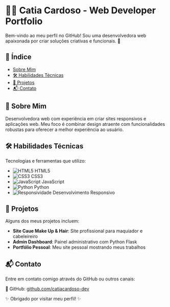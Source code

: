 # 👩‍💻 Catia Cardoso - Web Developer Portfolio

Bem-vindo ao meu perfil no GitHub! Sou uma desenvolvedora web apaixonada por criar soluções criativas e funcionais. 🌟

## 📖 Índice

- [Sobre Mim](#sobre-mim)
- [🛠️ Habilidades Técnicas](#habilidades-técnicas)
- [🚀 Projetos](#projetos)
- [📬 Contato](#contato)

## 📌 Sobre Mim

Desenvolvedora web com experiência em criar sites responsivos e aplicações web. Meu foco é combinar design atraente com funcionalidades robustas para oferecer a melhor experiência ao usuário.

## 🛠️ Habilidades Técnicas

Tecnologias e ferramentas que utilizo:

- ![HTML5](https://img.icons8.com/color/48/000000/html-5.png) HTML5
- ![CSS3](https://img.icons8.com/color/48/000000/css3.png) CSS3
- ![JavaScript](https://img.icons8.com/color/48/000000/javascript.png) JavaScript
- ![Python](https://img.icons8.com/color/48/000000/python.png) Python
- ![Responsividade](https://img.icons8.com/ios/50/000000/responsive.png) Desenvolvimento Responsivo

## 🚀 Projetos

Alguns dos meus projetos incluem:

- **Site Caue Make Up & Hair**: Site profissional para maquiador e cabeleireiro
- **Admin Dashboard**: Painel administrativo com Python Flask
- **Portfólio Pessoal**: Meu site pessoal mostrando meus trabalhos

## 📬 Contato

Entre em contato comigo através do GitHub ou outros canais:

🔗 GitHub: [github.com/catiacardoso-dev](https://github.com/catiacardoso-dev)

✨ Obrigado por visitar meu perfil! ✨
